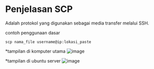# Penjelasan SCP
Adalah protokol yang digunakan sebagai media transfer melalui SSH.

contoh penggunaan dasar
```
scp nama_file username@ip:lokasi_paste
```

*tampilan di komputer utama
![image](https://user-images.githubusercontent.com/36489276/204540121-1f1353dc-0773-462c-9e14-286605e97e30.png)


*tampilan di ubuntu server
![image](https://user-images.githubusercontent.com/36489276/204540901-7763225d-0a16-4f21-bbf3-5e6830156cfc.png)

